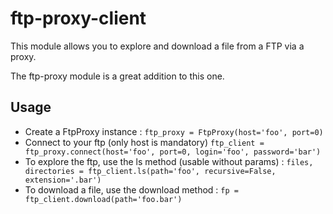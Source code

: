 # ftp-proxy-client
This module allows you to explore and download a file from a FTP via a proxy.

The ftp-proxy module is a great addition to this one.

## Usage
- Create a FtpProxy instance : ``ftp_proxy = FtpProxy(host='foo', port=0)``
- Connect to your ftp (only host is mandatory) ``ftp_client = ftp_proxy.connect(host='foo', port=0, login='foo', password='bar')``
- To explore the ftp, use the ls method (usable without params) : ``files, directories = ftp_client.ls(path='foo', recursive=False, extension='.bar')``
- To download a file, use the download method : ``fp = ftp_client.download(path='foo.bar')``
